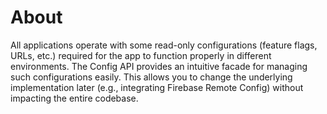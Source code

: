 # About

All applications operate with some read-only configurations (feature flags, URLs, etc.) required for the app to function properly in different environments.
 The Config API provides an intuitive facade for managing such configurations easily. This allows you to change the underlying implementation later (e.g., integrating Firebase Remote Config) without impacting the entire codebase.
